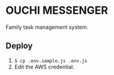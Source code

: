 # OUCHI MESSENGER

Family task management system.

## Deploy

1.  `$ cp .env.sample.js .env.js`
2.  Edit the AWS credential.
